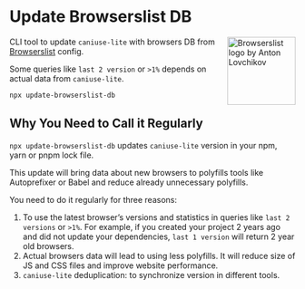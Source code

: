 # Update Browserslist DB

<img width="120" height="120" alt="Browserslist logo by Anton Lovchikov"
     src="https://browserslist.github.io/browserslist/logo.svg" align="right">

CLI tool to update `caniuse-lite` with browsers DB
from [Browserslist](https://github.com/browserslist/browserslist/) config.

Some queries like `last 2 version` or `>1%` depends on actual data
from `caniuse-lite`.

```sh
npx update-browserslist-db
```


## Why You Need to Call it Regularly

`npx update-browserslist-db` updates `caniuse-lite` version
in your npm, yarn or pnpm lock file.

This update will bring data about new browsers to polyfills tools
like Autoprefixer or Babel and reduce already unnecessary polyfills.

You need to do it regularly for three reasons:

1. To use the latest browser’s versions and statistics in queries like
   `last 2 versions` or `>1%`. For example, if you created your project
   2 years ago and did not update your dependencies, `last 1 version`
   will return 2 year old browsers.
2. Actual browsers data will lead to using less polyfills. It will reduce
   size of JS and CSS files and improve website performance.
3. `caniuse-lite` deduplication: to synchronize version in different tools.

